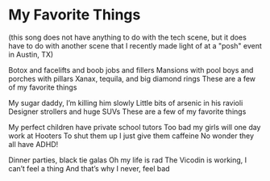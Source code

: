 My Favorite Things
=
(this song does not have anything to do with the tech scene, but it does have to do with another scene that I recently made light of at a "posh" event in Austin, TX)

Botox and facelifts and boob jobs and fillers
Mansions with pool boys and porches with pillars
Xanax, tequila, and big diamond rings
These are a few of my favorite things

My sugar daddy, I’m killing him slowly
Little bits of arsenic in his ravioli
Designer strollers and huge SUVs
These are a few of my favorite things

My perfect children have private school tutors
Too bad my girls will one day work at Hooters
To shut them up I just give them caffeine
No wonder they all have ADHD!

Dinner parties, black tie galas
Oh my life is rad
The Vicodin is working, I can’t feel a thing
And that’s why I never, feel bad